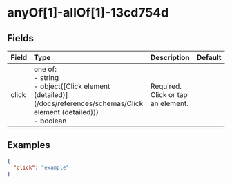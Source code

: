
# anyOf[1]-allOf[1]-13cd754d



## Fields

Field | Type | Description | Default
:-- | :-- | :-- | :--
click | one of:<br/>- string<br/>- object([Click element (detailed)](/docs/references/schemas/Click element (detailed)))<br/>- boolean | Required. Click or tap an element. | 

## Examples

```json
{
  "click": "example"
}
```
